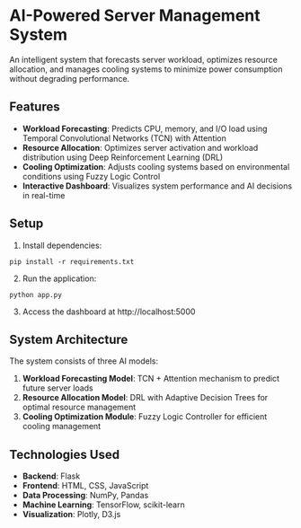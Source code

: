 # AI-Powered Server Management System

An intelligent system that forecasts server workload, optimizes resource allocation, and manages cooling systems to minimize power consumption without degrading performance.

## Features

- **Workload Forecasting**: Predicts CPU, memory, and I/O load using Temporal Convolutional Networks (TCN) with Attention
- **Resource Allocation**: Optimizes server activation and workload distribution using Deep Reinforcement Learning (DRL)
- **Cooling Optimization**: Adjusts cooling systems based on environmental conditions using Fuzzy Logic Control
- **Interactive Dashboard**: Visualizes system performance and AI decisions in real-time

## Setup

1. Install dependencies:
```
pip install -r requirements.txt
```

2. Run the application:
```
python app.py
```

3. Access the dashboard at http://localhost:5000

## System Architecture

The system consists of three AI models:

1. **Workload Forecasting Model**: TCN + Attention mechanism to predict future server loads
2. **Resource Allocation Model**: DRL with Adaptive Decision Trees for optimal resource management
3. **Cooling Optimization Module**: Fuzzy Logic Controller for efficient cooling management

## Technologies Used

- **Backend**: Flask
- **Frontend**: HTML, CSS, JavaScript
- **Data Processing**: NumPy, Pandas
- **Machine Learning**: TensorFlow, scikit-learn
- **Visualization**: Plotly, D3.js 